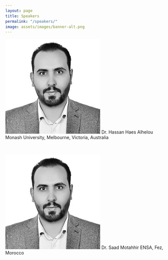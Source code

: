 ```yaml
---
layout: page
title: Speakers
permalink: "/speakers/"
image: assets/images/banner-alt.png
---
```


![Dr. Hassan Haes Alhelou](../assets/images/speaker1.jpg "Dr. Hassan Haes Alhelou")
Dr. Hassan Haes Alhelou
Monash University, Melbourne, Victoria, Australia

&nbsp;

![Dr. Saad Motahhir](../assets/images/speaker1.jpg "Dr. Saad Motahhir")
Dr. Saad Motahhir
ENSA, Fez, Morocco

&nbsp;

